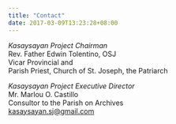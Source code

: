 ```yaml
---
title: "Contact"
date: 2017-03-09T13:23:28+08:00
---
```


*Kasaysayan Project Chairman*  
Rev. Father Edwin Tolentino, OSJ  
Vicar Provincial and  
Parish Priest, Church of St. Joseph, the Patriarch  

*Kasaysayan Project Executive Director*  
Mr. Marlou O. Castillo  
Consultor to the Parish on Archives  
[kasaysayan.sj@gmail.com](mailto:kasaysayan.sj@gmail.com)